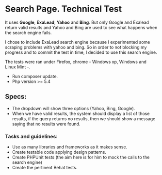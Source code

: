 # Search Page. Technical Test

It uses **Google**, **ExaLead**, **Yahoo** and **Bing**. But only Google and Exalead return valid results and Yahoo and Bing
 are used to see what happens when the search engine fails.

I chose to include ExaLead search engine because I experimented some scraping problems with yahoo and bing.
So in order to not blocking my progress and to commit the test in time, I decided to use this search engine.
 
The tests were ran under Firefox, chrome - Windows xp, Windows and Linux Mint -.
 
* Run composer update.
* Php version >= 5.4
 
## Specs:
 
* The dropdown will show three options (Yahoo, Bing, Google).
* When we have valid results, the system should display a list of those results, if the query returns no results, 
   then we should show a message saying that no results were found.

### Tasks and guidelines:

* Use as many libraries and frameworks as it makes sense.
* Create testable code applying design patterns.
* Create PHPUnit tests (the aim here is for him to mock the calls to the search engine)
* Create the pertinent Behat tests.